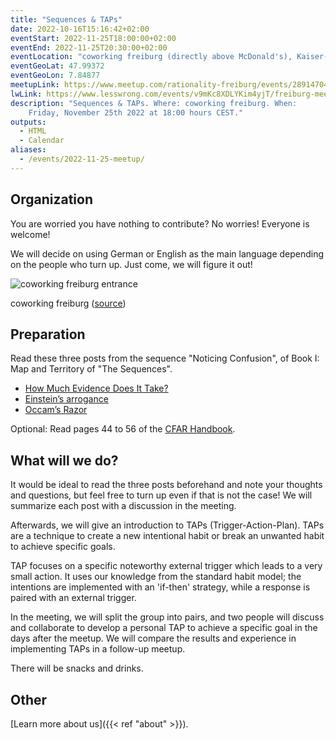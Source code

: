 ```yaml
---
title: "Sequences & TAPs"
date: 2022-10-16T15:16:42+02:00
eventStart: 2022-11-25T18:00:00+02:00
eventEnd: 2022-11-25T20:30:00+02:00
eventLocation: "coworking freiburg (directly above McDonald's), Kaiser-Joseph-Str. 254, 79098 Freiburg"
eventGeoLat: 47.99372
eventGeoLon: 7.84877
meetupLink: https://www.meetup.com/rationality-freiburg/events/289147046/
lwLink: https://www.lesswrong.com/events/v9mKc8XDLYKim4yjT/freiburg-meetup-1
description: "Sequences & TAPs. Where: coworking freiburg. When:
    Friday, November 25th 2022 at 18:00 hours CEST."
outputs:
  - HTML
  - Calendar
aliases:
  - /events/2022-11-25-meetup/
---
```


## Organization

You are worried you have nothing to contribute? No worries! Everyone is
welcome!

We will decide on using German or English as the main language depending on the
people who turn up. Just come, we will figure it out!

![coworking freiburg entrance](/images/coworking-freiburg.jpg 'coworking freiburg entrance')

coworking freiburg ([source](https://coworking-freiburg.de/en/contact/))


## Preparation

Read these three posts from the sequence "Noticing Confusion", of Book I: Map
and Territory of "The Sequences".

* [How Much Evidence Does It Take?](https://www.readthesequences.com/How-Much-Evidence-Does-It-Take)
* [Einstein’s arrogance](https://www.readthesequences.com/Einsteins-Arrogance)
* [Occam’s Razor](https://www.readthesequences.com/Occams-Razor)

Optional: Read pages 44 to 56 of the [CFAR
Handbook](https://www.rationality.org/files/CFAR_Handbook_2021-01.pdf).


## What will we do?

It would be ideal to read the three posts beforehand and note your thoughts and
questions, but feel free to turn up even if that is not the case! We will
summarize each post with a discussion in the meeting.

Afterwards, we will give an introduction to TAPs (Trigger-Action-Plan). TAPs
are a technique to create a new intentional habit or break an unwanted habit to
achieve specific goals.

TAP focuses on a specific noteworthy external trigger which leads to a very
small action. It uses our knowledge from the standard habit model; the
intentions are implemented with an 'if-then' strategy, while a response is
paired with an external trigger.

In the meeting, we will split the group into pairs, and two people will discuss
and collaborate to develop a personal TAP to achieve a specific goal in the
days after the meetup. We will compare the results and experience in
implementing TAPs in a follow-up meetup.

There will be snacks and drinks.

## Other

[Learn more about us]({{< ref "about" >}}).
